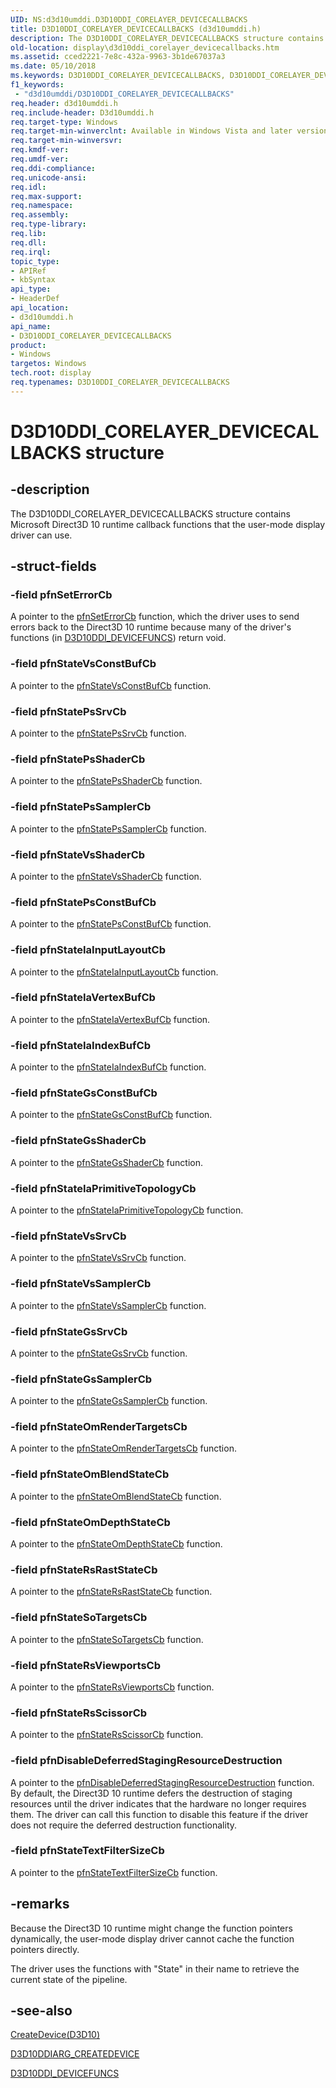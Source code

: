 ```yaml
---
UID: NS:d3d10umddi.D3D10DDI_CORELAYER_DEVICECALLBACKS
title: D3D10DDI_CORELAYER_DEVICECALLBACKS (d3d10umddi.h)
description: The D3D10DDI_CORELAYER_DEVICECALLBACKS structure contains Microsoft Direct3D 10 runtime callback functions that the user-mode display driver can use.
old-location: display\d3d10ddi_corelayer_devicecallbacks.htm
ms.assetid: cced2221-7e8c-432a-9963-3b1de67037a3
ms.date: 05/10/2018
ms.keywords: D3D10DDI_CORELAYER_DEVICECALLBACKS, D3D10DDI_CORELAYER_DEVICECALLBACKS structure [Display Devices], UMDisplayDriver_Dx10param_Structs_4c7782a0-4963-4f18-802e-98c8eb39c1a1.xml, d3d10umddi/D3D10DDI_CORELAYER_DEVICECALLBACKS, display.d3d10ddi_corelayer_devicecallbacks
f1_keywords:
 - "d3d10umddi/D3D10DDI_CORELAYER_DEVICECALLBACKS"
req.header: d3d10umddi.h
req.include-header: D3d10umddi.h
req.target-type: Windows
req.target-min-winverclnt: Available in Windows Vista and later versions of the Windows operating systems.
req.target-min-winversvr: 
req.kmdf-ver: 
req.umdf-ver: 
req.ddi-compliance: 
req.unicode-ansi: 
req.idl: 
req.max-support: 
req.namespace: 
req.assembly: 
req.type-library: 
req.lib: 
req.dll: 
req.irql: 
topic_type:
- APIRef
- kbSyntax
api_type:
- HeaderDef
api_location:
- d3d10umddi.h
api_name:
- D3D10DDI_CORELAYER_DEVICECALLBACKS
product:
- Windows
targetos: Windows
tech.root: display
req.typenames: D3D10DDI_CORELAYER_DEVICECALLBACKS
---
```


# D3D10DDI_CORELAYER_DEVICECALLBACKS structure


## -description


The D3D10DDI_CORELAYER_DEVICECALLBACKS structure contains Microsoft Direct3D 10 runtime callback functions that the user-mode display driver can use.


## -struct-fields




### -field pfnSetErrorCb

A pointer to the <a href="https://docs.microsoft.com/windows-hardware/drivers/ddi/d3d10umddi/nc-d3d10umddi-pfnd3d10ddi_seterror_cb">pfnSetErrorCb</a> function, which the driver uses to send errors back to the Direct3D 10 runtime because many of the driver's functions (in <a href="https://docs.microsoft.com/windows-hardware/drivers/ddi/d3d10umddi/ns-d3d10umddi-d3d10ddi_devicefuncs">D3D10DDI_DEVICEFUNCS</a>) return void.


### -field pfnStateVsConstBufCb

A pointer to the <a href="https://docs.microsoft.com/windows-hardware/drivers/ddi/d3d10umddi/nc-d3d10umddi-pfnd3d10ddi_state_vs_constbuf_cb">pfnStateVsConstBufCb</a> function.


### -field pfnStatePsSrvCb

A pointer to the <a href="https://docs.microsoft.com/windows-hardware/drivers/ddi/d3d10umddi/nc-d3d10umddi-pfnd3d10ddi_state_ps_srv_cb">pfnStatePsSrvCb</a> function.


### -field pfnStatePsShaderCb

A pointer to the <a href="https://docs.microsoft.com/windows-hardware/drivers/ddi/d3d10umddi/nc-d3d10umddi-pfnd3d10ddi_state_ps_shader_cb">pfnStatePsShaderCb</a> function.


### -field pfnStatePsSamplerCb

A pointer to the <a href="https://docs.microsoft.com/windows-hardware/drivers/ddi/d3d10umddi/nc-d3d10umddi-pfnd3d10ddi_state_ps_sampler_cb">pfnStatePsSamplerCb</a> function.


### -field pfnStateVsShaderCb

A pointer to the <a href="https://docs.microsoft.com/windows-hardware/drivers/ddi/d3d10umddi/nc-d3d10umddi-pfnd3d10ddi_state_vs_shader_cb">pfnStateVsShaderCb</a> function.


### -field pfnStatePsConstBufCb

A pointer to the <a href="https://docs.microsoft.com/windows-hardware/drivers/ddi/d3d10umddi/nc-d3d10umddi-pfnd3d10ddi_state_ps_constbuf_cb">pfnStatePsConstBufCb</a> function.


### -field pfnStateIaInputLayoutCb

A pointer to the <a href="https://docs.microsoft.com/windows-hardware/drivers/ddi/d3d10umddi/nc-d3d10umddi-pfnd3d10ddi_state_ia_inputlayout_cb">pfnStateIaInputLayoutCb</a> function.


### -field pfnStateIaVertexBufCb

A pointer to the <a href="https://docs.microsoft.com/windows-hardware/drivers/ddi/d3d10umddi/nc-d3d10umddi-pfnd3d10ddi_state_ia_vertexbuf_cb">pfnStateIaVertexBufCb</a> function. 


### -field pfnStateIaIndexBufCb

A pointer to the <a href="https://docs.microsoft.com/windows-hardware/drivers/ddi/d3d10umddi/nc-d3d10umddi-pfnd3d10ddi_state_ia_indexbuf_cb">pfnStateIaIndexBufCb</a> function. 


### -field pfnStateGsConstBufCb

A pointer to the <a href="https://docs.microsoft.com/windows-hardware/drivers/ddi/d3d10umddi/nc-d3d10umddi-pfnd3d10ddi_state_gs_constbuf_cb">pfnStateGsConstBufCb</a> function. 


### -field pfnStateGsShaderCb

A pointer to the <a href="https://docs.microsoft.com/windows-hardware/drivers/ddi/d3d10umddi/nc-d3d10umddi-pfnd3d10ddi_state_gs_shader_cb">pfnStateGsShaderCb</a> function. 


### -field pfnStateIaPrimitiveTopologyCb

A pointer to the <a href="https://docs.microsoft.com/windows-hardware/drivers/ddi/d3d10umddi/nc-d3d10umddi-pfnd3d10ddi_state_ia_primitive_topology_cb">pfnStateIaPrimitiveTopologyCb</a> function. 


### -field pfnStateVsSrvCb

A pointer to the <a href="https://docs.microsoft.com/windows-hardware/drivers/ddi/d3d10umddi/nc-d3d10umddi-pfnd3d10ddi_state_vs_srv_cb">pfnStateVsSrvCb</a> function. 


### -field pfnStateVsSamplerCb

A pointer to the <a href="https://docs.microsoft.com/windows-hardware/drivers/ddi/d3d10umddi/nc-d3d10umddi-pfnd3d10ddi_state_vs_sampler_cb">pfnStateVsSamplerCb</a> function. 


### -field pfnStateGsSrvCb

A pointer to the <a href="https://docs.microsoft.com/windows-hardware/drivers/ddi/d3d10umddi/nc-d3d10umddi-pfnd3d10ddi_state_gs_srv_cb">pfnStateGsSrvCb</a> function. 


### -field pfnStateGsSamplerCb

A pointer to the <a href="https://docs.microsoft.com/windows-hardware/drivers/ddi/d3d10umddi/nc-d3d10umddi-pfnd3d10ddi_state_gs_sampler_cb">pfnStateGsSamplerCb</a> function. 


### -field pfnStateOmRenderTargetsCb

A pointer to the <a href="https://docs.microsoft.com/windows-hardware/drivers/ddi/d3d10umddi/nc-d3d10umddi-pfnd3d10ddi_state_om_rendertargets_cb">pfnStateOmRenderTargetsCb</a> function. 


### -field pfnStateOmBlendStateCb

A pointer to the <a href="https://docs.microsoft.com/windows-hardware/drivers/ddi/d3d10umddi/nc-d3d10umddi-pfnd3d10ddi_state_om_blendstate_cb">pfnStateOmBlendStateCb</a> function. 


### -field pfnStateOmDepthStateCb

A pointer to the <a href="https://docs.microsoft.com/windows-hardware/drivers/ddi/d3d10umddi/nc-d3d10umddi-pfnd3d10ddi_state_om_depthstate_cb">pfnStateOmDepthStateCb</a> function. 


### -field pfnStateRsRastStateCb

A pointer to the <a href="https://docs.microsoft.com/windows-hardware/drivers/ddi/d3d10umddi/nc-d3d10umddi-pfnd3d10ddi_state_rs_raststate_cb">pfnStateRsRastStateCb</a> function. 


### -field pfnStateSoTargetsCb

A pointer to the <a href="https://docs.microsoft.com/windows-hardware/drivers/ddi/d3d10umddi/nc-d3d10umddi-pfnd3d10ddi_state_so_targets_cb">pfnStateSoTargetsCb</a> function. 


### -field pfnStateRsViewportsCb

A pointer to the <a href="https://docs.microsoft.com/windows-hardware/drivers/ddi/d3d10umddi/nc-d3d10umddi-pfnd3d10ddi_state_rs_viewports_cb">pfnStateRsViewportsCb</a> function. 


### -field pfnStateRsScissorCb

A pointer to the <a href="https://docs.microsoft.com/windows-hardware/drivers/ddi/d3d10umddi/nc-d3d10umddi-pfnd3d10ddi_state_rs_scissor_cb">pfnStateRsScissorCb</a> function. 


### -field pfnDisableDeferredStagingResourceDestruction

A pointer to the <a href="https://docs.microsoft.com/windows-hardware/drivers/ddi/d3d10umddi/nc-d3d10umddi-pfnd3d10ddi_disable_deferred_staging_resource_destruction_cb">pfnDisableDeferredStagingResourceDestruction</a> function. By default, the Direct3D 10 runtime defers the destruction of staging resources until the driver indicates that the hardware no longer requires them. The driver can call this function to disable this feature if the driver does not require the deferred destruction functionality. 


### -field pfnStateTextFilterSizeCb

A pointer to the <a href="https://docs.microsoft.com/windows-hardware/drivers/ddi/d3d10umddi/nc-d3d10umddi-pfnd3d10ddi_state_textfiltersize_cb">pfnStateTextFilterSizeCb</a> function. 


## -remarks



Because the Direct3D 10 runtime might change the function pointers dynamically, the user-mode display driver cannot cache the function pointers directly. 

The driver uses the functions with "State" in their name to retrieve the current state of the pipeline. 




## -see-also




<a href="https://docs.microsoft.com/windows-hardware/drivers/ddi/d3d10umddi/nc-d3d10umddi-pfnd3d10ddi_createdevice">CreateDevice(D3D10)</a>



<a href="https://docs.microsoft.com/windows-hardware/drivers/ddi/d3d10umddi/ns-d3d10umddi-d3d10ddiarg_createdevice">D3D10DDIARG_CREATEDEVICE</a>



<a href="https://docs.microsoft.com/windows-hardware/drivers/ddi/d3d10umddi/ns-d3d10umddi-d3d10ddi_devicefuncs">D3D10DDI_DEVICEFUNCS</a>
 

 

